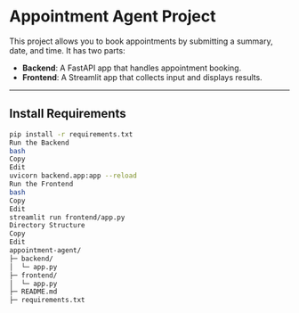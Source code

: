 # Appointment Agent Project

This project allows you to book appointments by submitting a summary, date, and time. It has two parts:
- **Backend**: A FastAPI app that handles appointment booking.
- **Frontend**: A Streamlit app that collects input and displays results.

---

## Install Requirements
```bash
pip install -r requirements.txt
Run the Backend
bash
Copy
Edit
uvicorn backend.app:app --reload
Run the Frontend
bash
Copy
Edit
streamlit run frontend/app.py
Directory Structure
Copy
Edit
appointment-agent/
├─ backend/
│  └─ app.py
├─ frontend/
│  └─ app.py
├─ README.md
├─ requirements.txt